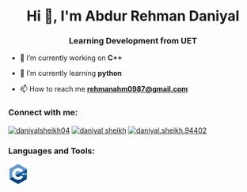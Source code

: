 <h1 align="center">Hi 👋, I'm Abdur Rehman Daniyal</h1>
<h3 align="center">Learning Development from UET</h3>

- 🔭 I’m currently working on **C++**

- 🌱 I’m currently learning **python**

- 📫 How to reach me **rehmanahm0987@gmail.com**

<h3 align="left">Connect with me:</h3>
<p align="left">
<a href="https://twitter.com/daniyalsheikh04" target="blank"><img align="center" src="https://raw.githubusercontent.com/rahuldkjain/github-profile-readme-generator/master/src/images/icons/Social/twitter.svg" alt="daniyalsheikh04" height="30" width="40" /></a>
<a href="https://fb.com/daniyal sheikh" target="blank"><img align="center" src="https://raw.githubusercontent.com/rahuldkjain/github-profile-readme-generator/master/src/images/icons/Social/facebook.svg" alt="daniyal sheikh" height="30" width="40" /></a>
<a href="https://instagram.com/daniyal.sheikh.94402" target="blank"><img align="center" src="https://raw.githubusercontent.com/rahuldkjain/github-profile-readme-generator/master/src/images/icons/Social/instagram.svg" alt="daniyal.sheikh.94402" height="30" width="40" /></a>
</p>

<h3 align="left">Languages and Tools:</h3>
<p align="left"> <a href="https://www.w3schools.com/cpp/" target="_blank" rel="noreferrer"> <img src="https://raw.githubusercontent.com/devicons/devicon/master/icons/cplusplus/cplusplus-original.svg" alt="cplusplus" width="40" height="40"/> </a> </p>
